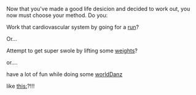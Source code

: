 Now that you've made a good life desicion and decided to work out, you now must
choose your method. Do you:

Work that cardiovascular system by going for a [run](run/run.md)?

Or...

Attempt to get super swole by lifting some [weights](weights/weights.md)?

or.... 

have a lot of fun while doing some [worldDanz](worldDanz/worldDanz.md)

like [this:](https://www.youtube.com/watch?v=0bt_LhpFswg)?!!!


